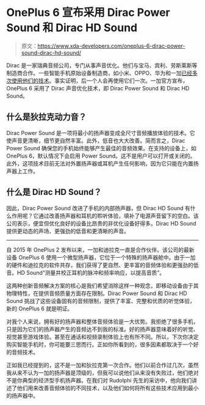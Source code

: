 # OnePlus 6 宣布采用 Dirac Power Sound 和 Dirac HD Sound

> 原文：<https://www.xda-developers.com/oneplus-6-dirac-power-sound-dirac-hd-sound/>

Dirac 是一家瑞典音频公司，专门从事声音优化。他们与宝马、宾利、劳斯莱斯等制造商合作。一些智能手机原始设备制造商，如小米、OPPO、华为和一加[已经多次使用他们的技术](https://www.xda-developers.com/dirac-sound-quality-oneplus-xiaomi-oppo-huawei/)。事实证明，后一个人会再使用它们一次。一加官方宣布，OnePlus 6 采用了 Dirac 声音优化技术，即 Dirac Power Sound 和 Dirac HD Sound。

## 什么是狄拉克动力音？

Dirac Power Sound 是一项将最小的扬声器变成全尺寸音频播放体验的技术。它使声音更清晰，细节更自然丰富。此外，低音也大大改善。简而言之，Dirac Power Sound 确保您的手机始终能够产生最佳的音频效果。在支持的设备上，如 OnePlus 6，默认情况下会启用 Power Sound。这不是用户可以打开或关闭的。此外，这项技术目前无法对外置扬声器或耳机产生任何影响，因为它只能在内置扬声器上工作。

## 什么是 Dirac HD Sound？

因此，Dirac Power Sound 改进了手机的内部扬声器，但 Dirac HD Sound 有什么作用呢？它通过改善扬声器和耳机的聆听体验，填补了电源声音留下的空白。该公司表示，便宜但优化良好的设备比昂贵的非优化设备好得多。Dirac HD Sound 提供更动态的声场、更强劲的低音和更清晰的声音。

* * *

自 2015 年 OnePlus 2 发布以来，一加和迪拉克一直是合作伙伴。该公司的最新设备 OnePlus 6 使用一个微型扬声器，它位于一个特殊的扬声器舱中。由于一加的硬件和迪拉克的软件共存，我们获得了更自然、更丰富的音频体验和更强劲的低音。HD Sound“测量并校正耳机的脉冲和频率响应，以提高音质”。

这两种创新音频解决方案的核心是我们希望消除这样一种观念，即移动设备由于其物理特性，在提供音频质量方面存在限制。Dirac Power Sound 和 Dirac HD Sound 挑战了这些设备固有的音频限制，提供了丰富、完整和优质的听觉体验，新的 OnePlus 6 就是明证。

对我个人来说，拥有好的扬声器和整体音频体验是一大优势。我拒绝了很多手机，只是因为它们的扬声器产生的音频达不到我的标准。好的扬声器意味着好的听觉、视觉甚至游戏体验。甚至在通话和视频录制体验上也有所不同。所以，下次你决定购买智能手机时，你可能要三思而行。正如你所看到的，很多因素都取决于一个好的音频技术。

正如我已经提到的，这不是一加和狄拉克第一次合作。他们以前合作过几次，虽然我从来不认为一加的扬声器是顶级的，但我可以说他们从来没有失败过，他们绝对不是你典型的经济型手机扬声器。在我们对 Rudolphi 先生的采访中，他向我们讲述了他们用来改善音频体验的不同技术，以及他们如何将所有这些技术应用到最小的扬声器中。